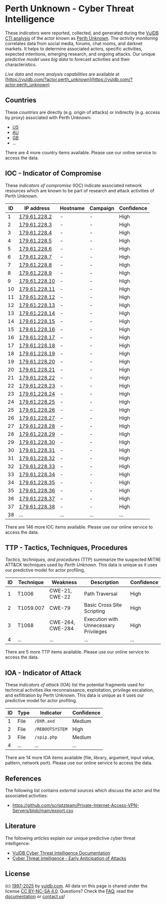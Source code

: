 # Perth Unknown - Cyber Threat Intelligence

These _indicators_ were reported, collected, and generated during the [VulDB CTI analysis](https://vuldb.com/?kb.cti) of the actor known as [Perth Unknown](https://vuldb.com/?actor.perth_unknown). The _activity monitoring_ correlates data from social media, forums, chat rooms, and darknet markets. It helps to determine associated actors, specific activities, expected intentions, emerging research, and ongoing attacks. Our unique _predictive model_ uses _big data_ to forecast activities and their characteristics.

_Live data_ and more _analysis capabilities_ are available at [https://vuldb.com/?actor.perth_unknown](https://vuldb.com/?actor.perth_unknown)

## Countries

These _countries_ are directly (e.g. origin of attacks) or indirectly (e.g. access by proxy) associated with Perth Unknown:

* [US](https://vuldb.com/?country.us)
* [AU](https://vuldb.com/?country.au)
* [GB](https://vuldb.com/?country.gb)
* ...

There are 4 more country items available. Please use our online service to access the data.

## IOC - Indicator of Compromise

These _indicators of compromise_ (IOC) indicate associated network resources which are known to be part of research and attack activities of Perth Unknown.

ID | IP address | Hostname | Campaign | Confidence
-- | ---------- | -------- | -------- | ----------
1 | [179.61.228.2](https://vuldb.com/?ip.179.61.228.2) | - | - | High
2 | [179.61.228.3](https://vuldb.com/?ip.179.61.228.3) | - | - | High
3 | [179.61.228.4](https://vuldb.com/?ip.179.61.228.4) | - | - | High
4 | [179.61.228.5](https://vuldb.com/?ip.179.61.228.5) | - | - | High
5 | [179.61.228.6](https://vuldb.com/?ip.179.61.228.6) | - | - | High
6 | [179.61.228.7](https://vuldb.com/?ip.179.61.228.7) | - | - | High
7 | [179.61.228.8](https://vuldb.com/?ip.179.61.228.8) | - | - | High
8 | [179.61.228.9](https://vuldb.com/?ip.179.61.228.9) | - | - | High
9 | [179.61.228.10](https://vuldb.com/?ip.179.61.228.10) | - | - | High
10 | [179.61.228.11](https://vuldb.com/?ip.179.61.228.11) | - | - | High
11 | [179.61.228.12](https://vuldb.com/?ip.179.61.228.12) | - | - | High
12 | [179.61.228.13](https://vuldb.com/?ip.179.61.228.13) | - | - | High
13 | [179.61.228.14](https://vuldb.com/?ip.179.61.228.14) | - | - | High
14 | [179.61.228.15](https://vuldb.com/?ip.179.61.228.15) | - | - | High
15 | [179.61.228.16](https://vuldb.com/?ip.179.61.228.16) | - | - | High
16 | [179.61.228.17](https://vuldb.com/?ip.179.61.228.17) | - | - | High
17 | [179.61.228.18](https://vuldb.com/?ip.179.61.228.18) | - | - | High
18 | [179.61.228.19](https://vuldb.com/?ip.179.61.228.19) | - | - | High
19 | [179.61.228.20](https://vuldb.com/?ip.179.61.228.20) | - | - | High
20 | [179.61.228.21](https://vuldb.com/?ip.179.61.228.21) | - | - | High
21 | [179.61.228.22](https://vuldb.com/?ip.179.61.228.22) | - | - | High
22 | [179.61.228.23](https://vuldb.com/?ip.179.61.228.23) | - | - | High
23 | [179.61.228.24](https://vuldb.com/?ip.179.61.228.24) | - | - | High
24 | [179.61.228.25](https://vuldb.com/?ip.179.61.228.25) | - | - | High
25 | [179.61.228.26](https://vuldb.com/?ip.179.61.228.26) | - | - | High
26 | [179.61.228.27](https://vuldb.com/?ip.179.61.228.27) | - | - | High
27 | [179.61.228.28](https://vuldb.com/?ip.179.61.228.28) | - | - | High
28 | [179.61.228.29](https://vuldb.com/?ip.179.61.228.29) | - | - | High
29 | [179.61.228.30](https://vuldb.com/?ip.179.61.228.30) | - | - | High
30 | [179.61.228.31](https://vuldb.com/?ip.179.61.228.31) | - | - | High
31 | [179.61.228.32](https://vuldb.com/?ip.179.61.228.32) | - | - | High
32 | [179.61.228.33](https://vuldb.com/?ip.179.61.228.33) | - | - | High
33 | [179.61.228.34](https://vuldb.com/?ip.179.61.228.34) | - | - | High
34 | [179.61.228.35](https://vuldb.com/?ip.179.61.228.35) | - | - | High
35 | [179.61.228.36](https://vuldb.com/?ip.179.61.228.36) | - | - | High
36 | [179.61.228.37](https://vuldb.com/?ip.179.61.228.37) | - | - | High
37 | [179.61.228.38](https://vuldb.com/?ip.179.61.228.38) | - | - | High
38 | ... | ... | ... | ...

There are 146 more IOC items available. Please use our online service to access the data.

## TTP - Tactics, Techniques, Procedures

_Tactics, techniques, and procedures_ (TTP) summarize the suspected MITRE ATT&CK techniques used by _Perth Unknown_. This data is unique as it uses our predictive model for actor profiling.

ID | Technique | Weakness | Description | Confidence
-- | --------- | -------- | ----------- | ----------
1 | T1006 | CWE-21, CWE-22 | Path Traversal | High
2 | T1059.007 | CWE-79 | Basic Cross Site Scripting | High
3 | T1068 | CWE-264, CWE-284 | Execution with Unnecessary Privileges | High
4 | ... | ... | ... | ...

There are 5 more TTP items available. Please use our online service to access the data.

## IOA - Indicator of Attack

These _indicators of attack_ (IOA) list the potential fragments used for technical activities like reconnaissance, exploitation, privilege escalation, and exfiltration by Perth Unknown. This data is unique as it uses our predictive model for actor profiling.

ID | Type | Indicator | Confidence
-- | ---- | --------- | ----------
1 | File | `/DXR.axd` | Medium
2 | File | `/REBOOTSYSTEM` | High
3 | File | `/spip.php` | Medium
4 | ... | ... | ...

There are 14 more IOA items available (file, library, argument, input value, pattern, network port). Please use our online service to access the data.

## References

The following list contains _external sources_ which discuss the actor and the associated activities:

* https://github.com/scriptzteam/Private-Internet-Access-VPN-Servers/blob/main/export.csv

## Literature

The following _articles_ explain our unique predictive cyber threat intelligence:

* [VulDB Cyber Threat Intelligence Documentation](https://vuldb.com/?kb.cti)
* [Cyber Threat Intelligence - Early Anticipation of Attacks](https://www.scip.ch/en/?labs.20201022)

## License

(c) [1997-2025](https://vuldb.com/?kb.changelog) by [vuldb.com](https://vuldb.com/?kb.about). All data on this page is shared under the license [CC BY-NC-SA 4.0](https://creativecommons.org/licenses/by-nc-sa/4.0/). Questions? Check the [FAQ](https://vuldb.com/?kb.faq), read the [documentation](https://vuldb.com/?kb) or [contact us](https://vuldb.com/?contact)!
